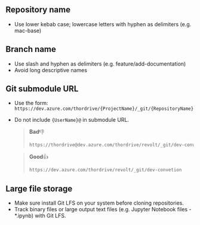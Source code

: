 ## Repository name
- Use lower kebab case; lowercase letters with hyphen as delimiters (e.g. mac-base)


## Branch name
- Use slash and hyphen as delimiters (e.g. feature/add-documentation)
- Avoid long descriptive names

## Git submodule URL
- Use the form: `https://dev.azure.com/thordrive/{ProjectName}/_git/{RepositoryName}`
- Do not include `{UserName}@` in submodule URL.

  >**Bad**👎
  >```cmd
  >https://thordrive@dev.azure.com/thordrive/revolt/_git/dev-convetion
  >```

  >**Good**👍
  >```cmd
  >https://dev.azure.com/thordrive/revolt/_git/dev-convetion
  >```

## Large file storage
- Make sure install Git LFS on your system before cloning repositories.
- Track binary files or large output text files (e.g. Jupyter Notebook files - *.ipynb) with Git LFS.
